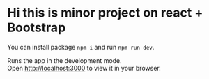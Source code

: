 # Hi this is minor project on react + Bootstrap

You can install package ```npm i``` and run ```npm run dev```.

Runs the app in the development mode.\
Open [http://localhost:3000](http://localhost:3000) to view it in your browser.